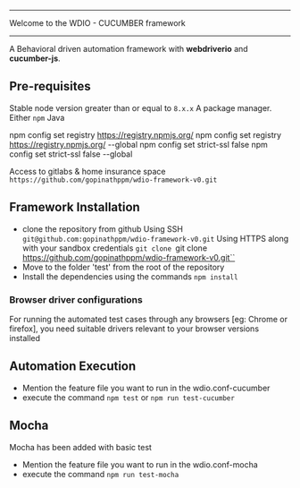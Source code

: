 **********************************************************************************************************
Welcome to the WDIO - CUCUMBER framework
**********************************************************************************************************

A Behavioral driven automation framework with **webdriverio** and **cucumber-js**.


## Pre-requisites
Stable node version greater than or equal to `8.x.x`
A package manager. Either `npm`
Java

npm config set registry https://registry.npmjs.org/
npm config set registry https://registry.npmjs.org/ --global
npm config set strict-ssl false
npm config set strict-ssl false --global

Access to gitlabs & home insurance space `https://github.com/gopinathppm/wdio-framework-v0.git`

## Framework Installation
* clone the repository from github
    Using SSH
        `git@github.com:gopinathppm/wdio-framework-v0.git`
    Using HTTPS along with your sandbox credentials
        `git clone `git clone https://github.com/gopinathppm/wdio-framework-v0.git``
* Move to the folder 'test' from the root of the repository
* Install the dependencies using the commands `npm install`

### Browser driver configurations
For running the automated test cases through any browsers [eg: Chrome or firefox], you need suitable drivers relevant to your browser versions installed

## Automation Execution

* Mention the feature file you want to run in the wdio.conf-cucumber
* execute the command  `npm test` or `npm run test-cucumber`

## Mocha

Mocha has been added with basic test

* Mention the feature file you want to run in the wdio.conf-mocha
* execute the command  `npm run test-mocha`
